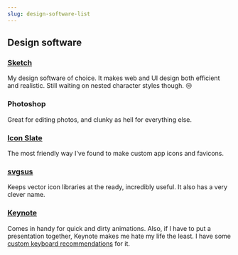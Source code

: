 ```yaml
---
slug: design-software-list
---
```


## Design software

### [Sketch](https://www.sketchapp.com)
My design software of choice. It makes web and UI design both efficient and realistic. Still waiting on nested character styles though. 😒

### Photoshop
Great for editing photos, and clunky as hell for everything else.

### [Icon Slate](https://www.kodlian.com/apps/icon-slate)
The most friendly way I've found to make custom app icons and favicons.

### [svgsus](http://www.svgs.us)
Keeps vector icon libraries at the ready, incredibly useful. It also has a very clever name.

### [Keynote](https://www.apple.com/keynote/)
Comes in handy for quick and dirty animations. Also, if I have to put a presentation together, Keynote makes me hate my life the least. I have some [custom keyboard recommendations](blog/custom-keyboard-commands-for-keynote) for it.